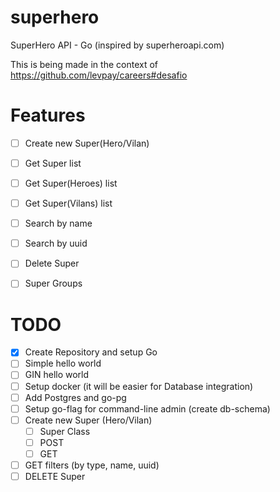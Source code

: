 # superhero
SuperHero API - Go (inspired by superheroapi.com)

This is being made in the context of https://github.com/levpay/careers#desafio


# Features

- [ ] Create new Super(Hero/Vilan)
- [ ] Get Super list
- [ ] Get Super(Heroes) list
- [ ] Get Super(Vilans) list
- [ ] Search by name
- [ ] Search by uuid
- [ ] Delete Super
- [ ] Super Groups


# TODO

- [X] Create Repository and setup Go
- [ ] Simple hello world
- [ ] GIN hello world
- [ ] Setup docker (it will be easier for Database integration)
- [ ] Add Postgres and go-pg
- [ ] Setup go-flag for command-line admin (create db-schema)
- [ ] Create new Super (Hero/Vilan)
    - [ ] Super Class
    - [ ] POST
    - [ ] GET
- [ ] GET filters (by type, name, uuid)
- [ ] DELETE Super